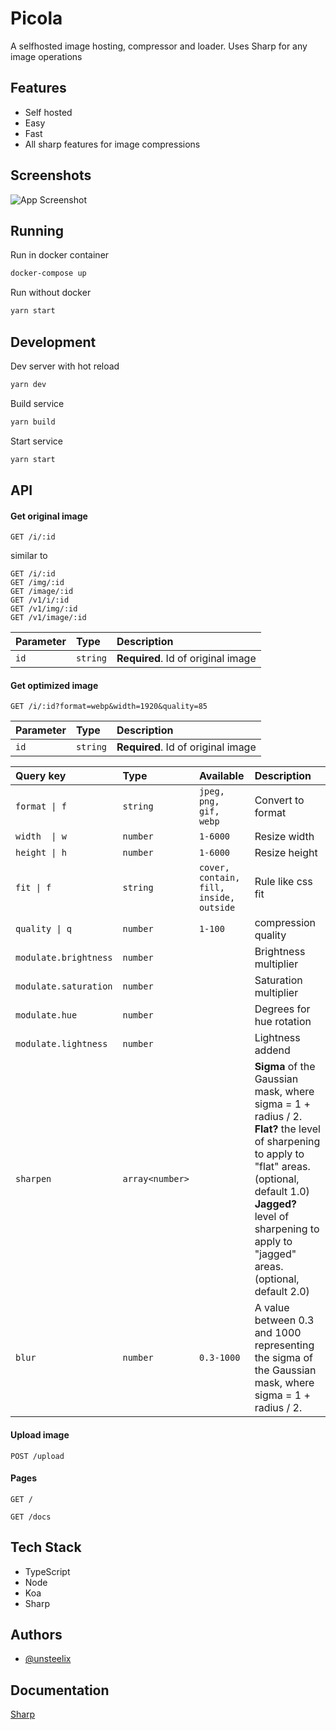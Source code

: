 
# Picola

A selfhosted image hosting, compressor and loader. Uses Sharp for any image operations


## Features

- Self hosted
- Easy
- Fast
- All sharp features for image compressions


## Screenshots

![App Screenshot](https://i.ibb.co/3vpPH9s/image.png)

## Running

Run in docker container

```bash
docker-compose up
```

Run without docker

```bash
yarn start
```

## Development

Dev server with hot reload

```bash
yarn dev
```

Build service

```bash
yarn build
```

Start service

```bash
yarn start
```
## API

#### Get original image

```
GET /i/:id 
```
similar to
```
GET /i/:id
GET /img/:id
GET /image/:id
GET /v1/i/:id
GET /v1/img/:id
GET /v1/image/:id  
```

| Parameter | Type     | Description                   |
| :-------- | :------- | :---------------------------- |
| `id` | `string` | **Required**. Id of original image |

#### Get optimized image

```
GET /i/:id?format=webp&width=1920&quality=85
```
| Parameter | Type     | Description                        |
| :-------- | :------- | :--------------------------------- |
| `id`      | `string` | **Required**. Id of original image |

| Query key             | Type            | Available                               | Description                       |
| :-------------------- | :-------------- | :-------------------------------------- | :-------------------------------- |
| `format \| f`         | `string`        | `jpeg, png, gif, webp`                  | Convert to format                 |
| `width  \| w`         | `number`        | `1-6000`                                | Resize width                      |
| `height \| h`         | `number`        | `1-6000`                                | Resize height                     |
| `fit \| f`            | `string`        | `cover, contain, fill, inside, outside` | Rule like css fit                 |
| `quality \| q`        | `number`        | `1-100`                                 | compression quality               |
| `modulate.brightness` | `number`        |                                         | Brightness multiplier             |
| `modulate.saturation` | `number`        |                                         | Saturation multiplier             |
| `modulate.hue`        | `number`        |                                         | Degrees for hue rotation          |
| `modulate.lightness`  | `number`        |                                         | Lightness addend                  |
| `sharpen`             | `array<number>` |                                         | **Sigma** of the Gaussian mask, where sigma = 1 + radius / 2. **Flat?** the level of sharpening to apply to "flat" areas. (optional, default 1.0) **Jagged?** level of sharpening to apply to "jagged" areas. (optional, default 2.0)|
| `blur`                | `number`        | `0.3-1000`                              | A value between 0.3 and 1000 representing the sigma of the Gaussian mask, where sigma = 1 + radius / 2. |


#### Upload image

```
POST /upload
```

#### Pages

```
GET /
```
```
GET /docs
```
## Tech Stack

* TypeScript 
* Node
* Koa
* Sharp


## Authors

- [@unsteelix](https://www.github.com/unsteelix)


## Documentation

[Sharp](https://sharp.pixelplumbing.com)

